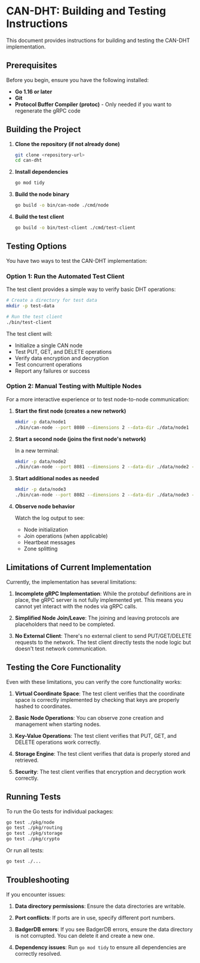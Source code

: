 # CAN-DHT: Building and Testing Instructions

This document provides instructions for building and testing the CAN-DHT implementation.

## Prerequisites

Before you begin, ensure you have the following installed:

- **Go 1.16 or later**
- **Git**
- **Protocol Buffer Compiler (protoc)** - Only needed if you want to regenerate the gRPC code

## Building the Project

1. **Clone the repository (if not already done)**

   ```bash
   git clone <repository-url>
   cd can-dht
   ```

2. **Install dependencies**

   ```bash
   go mod tidy
   ```

3. **Build the node binary**

   ```bash
   go build -o bin/can-node ./cmd/node
   ```

4. **Build the test client**

   ```bash
   go build -o bin/test-client ./cmd/test-client
   ```

## Testing Options

You have two ways to test the CAN-DHT implementation:

### Option 1: Run the Automated Test Client

The test client provides a simple way to verify basic DHT operations:

```bash
# Create a directory for test data
mkdir -p test-data

# Run the test client
./bin/test-client
```

The test client will:
- Initialize a single CAN node
- Test PUT, GET, and DELETE operations
- Verify data encryption and decryption
- Test concurrent operations
- Report any failures or success

### Option 2: Manual Testing with Multiple Nodes

For a more interactive experience or to test node-to-node communication:

1. **Start the first node (creates a new network)**

   ```bash
   mkdir -p data/node1
   ./bin/can-node --port 8080 --dimensions 2 --data-dir ./data/node1
   ```

2. **Start a second node (joins the first node's network)**

   In a new terminal:
   ```bash
   mkdir -p data/node2
   ./bin/can-node --port 8081 --dimensions 2 --data-dir ./data/node2 --join localhost:8080
   ```

3. **Start additional nodes as needed**

   ```bash
   mkdir -p data/node3
   ./bin/can-node --port 8082 --dimensions 2 --data-dir ./data/node3 --join localhost:8080
   ```

4. **Observe node behavior**

   Watch the log output to see:
   - Node initialization
   - Join operations (when applicable)
   - Heartbeat messages
   - Zone splitting

## Limitations of Current Implementation

Currently, the implementation has several limitations:

1. **Incomplete gRPC Implementation**: While the protobuf definitions are in place, the gRPC server is not fully implemented yet. This means you cannot yet interact with the nodes via gRPC calls.

2. **Simplified Node Join/Leave**: The joining and leaving protocols are placeholders that need to be completed.

3. **No External Client**: There's no external client to send PUT/GET/DELETE requests to the network. The test client directly tests the node logic but doesn't test network communication.

## Testing the Core Functionality

Even with these limitations, you can verify the core functionality works:

1. **Virtual Coordinate Space**: The test client verifies that the coordinate space is correctly implemented by checking that keys are properly hashed to coordinates.

2. **Basic Node Operations**: You can observe zone creation and management when starting nodes.

3. **Key-Value Operations**: The test client verifies that PUT, GET, and DELETE operations work correctly.

4. **Storage Engine**: The test client verifies that data is properly stored and retrieved.

5. **Security**: The test client verifies that encryption and decryption work correctly.

## Running Tests

To run the Go tests for individual packages:

```bash
go test ./pkg/node
go test ./pkg/routing
go test ./pkg/storage
go test ./pkg/crypto
```

Or run all tests:

```bash
go test ./...
```

## Troubleshooting

If you encounter issues:

1. **Data directory permissions**: Ensure the data directories are writable.

2. **Port conflicts**: If ports are in use, specify different port numbers.

3. **BadgerDB errors**: If you see BadgerDB errors, ensure the data directory is not corrupted. You can delete it and create a new one.

4. **Dependency issues**: Run `go mod tidy` to ensure all dependencies are correctly resolved. 